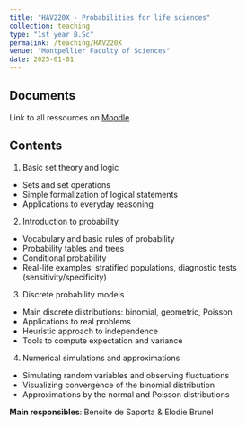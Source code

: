 ```yaml
---
title: "HAV220X - Probabilities for life sciences"
collection: teaching
type: "1st year B.Sc"
permalink: /teaching/HAV220X
venue: "Montpellier Faculty of Sciences"
date: 2025-01-01
---
```


## Documents

Link to all ressources on [Moodle](https://moodle.umontpellier.fr).

## Contents

1) Basic set theory and logic  
- Sets and set operations  
- Simple formalization of logical statements  
- Applications to everyday reasoning  

2) Introduction to probability  
- Vocabulary and basic rules of probability  
- Probability tables and trees  
- Conditional probability  
- Real-life examples: stratified populations, diagnostic tests (sensitivity/specificity)  

3) Discrete probability models  
- Main discrete distributions: binomial, geometric, Poisson  
- Applications to real problems  
- Heuristic approach to independence  
- Tools to compute expectation and variance  

4) Numerical simulations and approximations  
- Simulating random variables and observing fluctuations  
- Visualizing convergence of the binomial distribution  
- Approximations by the normal and Poisson distributions

**Main responsibles**: Benoite de Saporta & Elodie Brunel

